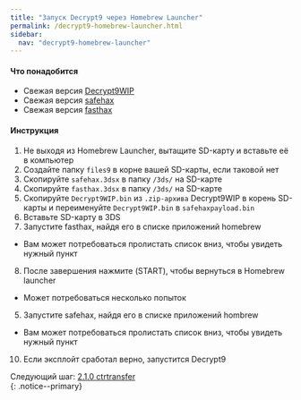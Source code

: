 ```yaml
---
title: "Запуск Decrypt9 через Homebrew Launcher"
permalink: /decrypt9-homebrew-launcher.html
sidebar:
  nav: "decrypt9-homebrew-launcher"
---
```


#### <a name="what_need" />Что понадобится

* Свежая версия [Decrypt9WIP](https://github.com/d0k3/Decrypt9WIP/releases/latest/)
* Свежая версия [safehax](https://github.com/TiniVi/safehax/releases/latest)
* Свежая версия [fasthax](https://github.com/nedwill/fasthax/releases/latest)

#### <a name="instructions" />Инструкция

1. Не выходя из Homebrew Launcher, вытащите SD-карту и вставьте её в компьютер
2. Создайте папку `files9` в корне вашей SD-карты, если таковой нет
3. Скопируйте `safehax.3dsx` в папку `/3ds/` на SD-карте
4. Скопируйте `fasthax.3dsx` в папку `/3ds/` на SD-карте
5. Скопируйте `Decrypt9WIP.bin` из `.zip-архива` Decrypt9WIP в корень SD-карты и переименуйте `Decrypt9WIP.bin` в `safehaxpayload.bin`
6. Вставьте SD-карту в 3DS
4. Запустите fasthax, найдя его в списке приложений homebrew 
  + Вам может потребоваться пролистать список вниз, чтобы увидеть нужный пункт
8. После завершения нажмите (START), чтобы вернуться в Homebrew launcher
  + Может потребоваться несколько попыток
5. Запустите safehax, найдя его в списке приложений hombrew 
  + Вам может потребоваться пролистать список вниз, чтобы увидеть нужный пункт
10. Если эксплойт сработал верно, запустится Decrypt9

Следующий шаг: [2.1.0 ctrtransfer](2.1.0-ctrtransfer)    
{: .notice--primary}